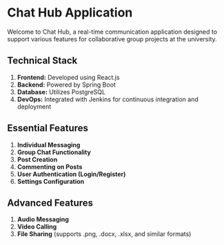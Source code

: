 # Chat Hub Application

Welcome to Chat Hub, a real-time communication application designed to support various features for collaborative group projects at the university.

## Technical Stack

1. **Frontend:** Developed using React.js
2. **Backend:** Powered by Spring Boot
3. **Database:** Utilizes PostgreSQL
4. **DevOps:** Integrated with Jenkins for continuous integration and deployment

## Essential Features

1. **Individual Messaging**
2. **Group Chat Functionality**
3. **Post Creation**
4. **Commenting on Posts**
5. **User Authentication (Login/Register)**
6. **Settings Configuration**

## Advanced Features

1. **Audio Messaging**
2. **Video Calling**
3. **File Sharing** (supports .png, .docx, .xlsx, and similar formats)
